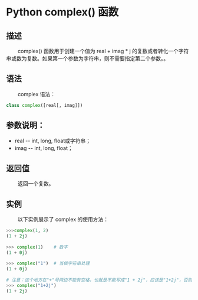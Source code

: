 # Python complex() 函数
## 描述
&#160;&#160;&#160;&#160;&#160;&#160;&#160;&#160;complex() 函数用于创建一个值为 real + imag * j 的复数或者转化一个字符串或数为复数。如果第一个参数为字符串，则不需要指定第二个参数。。

## 语法
&#160;&#160;&#160;&#160;&#160;&#160;&#160;&#160;complex 语法：

```python
class complex([real[, imag]])
```

## 参数说明：
- real -- int, long, float或字符串；
- imag -- int, long, float；

## 返回值
&#160;&#160;&#160;&#160;&#160;&#160;&#160;&#160;返回一个复数。

## 实例
&#160;&#160;&#160;&#160;&#160;&#160;&#160;&#160;以下实例展示了 complex 的使用方法：

```python
>>>complex(1, 2)
(1 + 2j)
 
>>> complex(1)    # 数字
(1 + 0j)
 
>>> complex("1")  # 当做字符串处理
(1 + 0j)
 
# 注意：这个地方在"+"号两边不能有空格，也就是不能写成"1 + 2j"，应该是"1+2j"，否则会报错
>>> complex("1+2j")
(1 + 2j)
```

